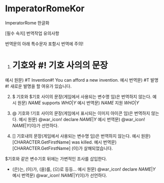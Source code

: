 # ImperatorRomeKor
ImperatorRome 한글화

[필수 숙지] 번역작업 유의사항

번역문의 아래 특수문자 포함시 번역에 주의!
 1. # 기호와 #! 기호 사의의 문장 
   예시 원문) #T Invention#! You can afford a new invention.
   예시 번역문) #T 발명#! 새로운 발명을 할 여유가 있습니다.

 2. $ 기호와 $기호 사이의 문장(게임에서 사용되는 변수명 임)은 번역하지 않는다.
    예시 원문) $NAME$ supports $WHO|Y$
    예시 번역문) $NAME$ 지원 $WHO|Y$

 3. @ 기호와 !기호 사이의 문장(게임에서 표시되는 이미지 아이콘 임)은 번역하지 않는다.
    예시 원문) @war_icon! declare $NAME|Y$
    예시 번역문) @war_icon! $NAME|Y$(이)가 선언하다.

 4. [] 기호내의 문장(게임에서 사용되는 변수명 임)은 번역하지 않는다.
    예시 원문) [CHARACTER.GetFirstName] was killed.
    예시 번역문) [CHARACTER.GetFirstName] (이)가 살해되었습니다.

$기호와 같은 변수기호 뒤에는 가변적인 조사를 삽입한다.
  - (은)는, (이)가, (을)를, (으)로 등등...
    예시 원문) @war_icon! declare $NAME|Y$
    예시 번역문) @war_icon! $NAME|Y$(이)가 선언하다.
